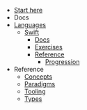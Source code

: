 - [Start here](/)
- Docs
- [Languages](/languages/README.md)
  - [Swift](/languages/swift/README.md)
    - [Docs](/languages/swift/docs/README.md)
    - [Exercises](/languages/swift/exercises/README.md)
    - [Reference](/languages/swift/reference/README.md)
      - [Progression](/languages/swift/reference/progression.md)
- Reference
  - [Concepts](/reference/concepts/README.md)
  - [Paradigms](/reference/paradigms/README.md)
  - [Tooling](/reference/tooling/README.md)
  - [Types](/reference/types/README.md)
